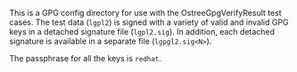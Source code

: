 This is a GPG config directory for use with the OstreeGpgVerifyResult
test cases. The test data (`lgpl2`) is signed with a variety of valid
and invalid GPG keys in a detached signature file (`lgpl2.sig`). In
addition, each detached signature is available in a separate file
(`lgpgl2.sig<N>`).

The passphrase for all the keys is `redhat`.
